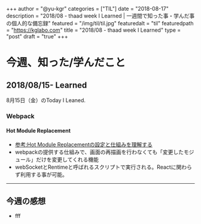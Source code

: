 +++
author = "@yu-kgr"
categories = ["TIL"]
date = "2018-08-17"
description = "2018/08 - thaad week I Learned | 一週間で知った事・学んだ事の個人的な備忘録"
featured = "/img/til/til.jpg"
featuredalt = "til"
featuredpath = "https://kglabo.com"
title = "2018/08 - thaad week I Learned"
type = "post"
draft = "true"
+++

# 今週、知った/学んだこと

<!-- tags = [""] -->

## 2018/08/15- Learned

8月15日（金）のToday I Leaned.

### Webpack

#### Hot Module Replacement

- [参考:Hot Module Replacementの設定と仕組みを理解する](https://qiita.com/haradakunihiko/items/40486ec2b6b9aea119bb)
- webpackの提供する仕組みで、画面の再描画を行わなくても「変更したモジュール」だけを変更してくれる機能
- webSocketとRentimeと呼ばれるスクリプトで実行される。Reactに関わらず利用する事が可能。

---

## 今週の感想

- fff
